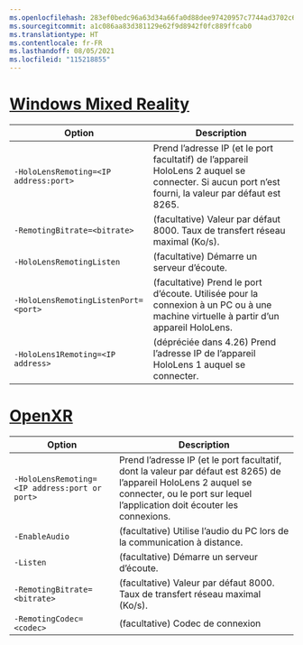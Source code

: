 ```yaml
---
ms.openlocfilehash: 283ef0bedc96a63d34a66fa0d88dee97420957c7744ad3702c6ac3bc34c14310
ms.sourcegitcommit: a1c086aa83d381129e62f9d8942f0fc889ffcab0
ms.translationtype: HT
ms.contentlocale: fr-FR
ms.lasthandoff: 08/05/2021
ms.locfileid: "115218855"
---
```

# <a name="windows-mixed-reality"></a>[Windows Mixed Reality](#tab/wmr)

| Option | Description |
| ------ | ----------- |
| `-HoloLensRemoting=<IP address:port>` | Prend l’adresse IP (et le port facultatif) de l’appareil HoloLens 2 auquel se connecter. Si aucun port n’est fourni, la valeur par défaut est 8265. |
| `-RemotingBitrate=<bitrate>` | (facultative) Valeur par défaut 8000. Taux de transfert réseau maximal (Ko/s). |
| `-HoloLensRemotingListen` | (facultative) Démarre un serveur d’écoute. |
| `-HoloLensRemotingListenPort=<port>` | (facultative) Prend le port d’écoute. Utilisée pour la connexion à un PC ou à une machine virtuelle à partir d’un appareil HoloLens. |
| `-HoloLens1Remoting=<IP address>` | (dépréciée dans 4.26) Prend l’adresse IP de l’appareil HoloLens 1 auquel se connecter. |

# <a name="openxr"></a>[OpenXR](#tab/openxr)

| Option | Description |
| ------ | ----------- |
| `-HoloLensRemoting=<IP address:port or port>` | Prend l’adresse IP (et le port facultatif, dont la valeur par défaut est 8265) de l’appareil HoloLens 2 auquel se connecter, ou le port sur lequel l’application doit écouter les connexions. |
| `-EnableAudio` | (facultative) Utilise l’audio du PC lors de la communication à distance.  |
| `-Listen` | (facultative) Démarre un serveur d’écoute. |
| `-RemotingBitrate=<bitrate>` | (facultative) Valeur par défaut 8000. Taux de transfert réseau maximal (Ko/s). |
| `-RemotingCodec=<codec>` | (facultative) Codec de connexion  |